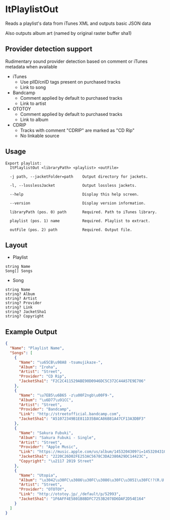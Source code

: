 # ItPlaylistOut
 
Reads a playlist's data from iTunes XML and outputs basic JSON data

Also outputs album art (named by original raster buffer sha1)

## Provider detection support

Rudimentary sound provider detection based on comment or iTunes metadata when available

* iTunes
  - Use plID/cnID tags present on purchased tracks
  - Link to song
* Bandcamp
  - Comment applied by default to purchased tracks
  - Link to artist
* OTOTOY
  - Comment applied by default to purchased tracks
  - Link to album
* CDRIP
  - Tracks with comment "CDRIP" are marked as "CD Rip"
  - No linkable source

## Usage

```
Export playlist:
  ItPlaylistOut <libraryPath> <playlist> <outFile>

  -j path, --jacketFolder=path    Output directory for jackets.

  -l, --losslessJacket            Output lossless jackets.

  --help                          Display this help screen.

  --version                       Display version information.

  libraryPath (pos. 0) path       Required. Path to iTunes library.

  playlist (pos. 1) name          Required. Playlist to extract.

  outFile (pos. 2) path           Required. Output file.
```

## Layout

* Playlist
```
string Name
Song[] Songs
```

* Song
```
string Name
string? Album
string? Artist
string? Provider
string? Link
string? JacketSha1
string? Copyright
```

## Example Output

```json
{
  "Name": "Playlist Name",
  "Songs": [
    {
      "Name": "\u65CB\u98A8 -tsumujikaze-",
      "Album": "Iroha",
      "Artist": "Street",
      "Provider": "CD Rip",
      "JacketSha1": "F2C2C411529ABE90D0946DC5C372C44A57E9E706"
    },
    {
      "Name": "\u7EB5\u6B65 -z\u00F2ngb\u00F9-",
      "Album": "\u6D77\u91CC",
      "Artist": "Street",
      "Provider": "Bandcamp",
      "Link": "http://streetofficial.bandcamp.com",
      "JacketSha1": "A51072349B1E811D35BACA86B81A47CF13A3DBF3"
    },
    {
      "Name": "Sakura Fubuki",
      "Album": "Sakura Fubuki - Single",
      "Artist": "Street",
      "Provider": "Apple Music",
      "Link": "https://music.apple.com/us/album/1453204309?i=1453204310",
      "JacketSha1": "2220C26D02FE253AC5678C3DA2380A29DC14423C",
      "Copyright": "\u2117 2019 Street"
    },
    {
      "Name": "Utopia",
      "Album": "\u3042\u30FC\u3086\u30FC\u3086\u30FC\u3051\u30FC!?(R.U.U.K!?)",
      "Artist": "Street",
      "Provider": "OTOTOY",
      "Link": "http://ototoy.jp/_/default/p/52993",
      "JacketSha1": "1F6AFF4E5801B8BDFC7253B2078D6DAF2D54E164"
    }
  ]
}
```